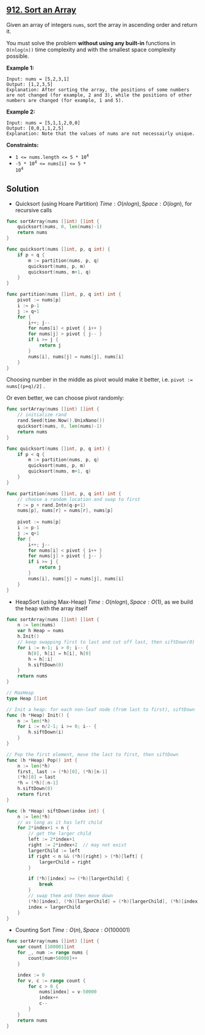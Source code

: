 ## [912. Sort an Array](https://leetcode.com/problems/sort-an-array/)


Given an array of integers `nums`, sort the array in ascending order and return it.

You must solve the problem **without using any built-in** functions in `O(nlog(n))` time complexity and with the smallest space complexity possible.

**Example 1:**

```
Input: nums = [5,2,3,1]
Output: [1,2,3,5]
Explanation: After sorting the array, the positions of some numbers are not changed (for example, 2 and 3), while the positions of other numbers are changed (for example, 1 and 5).
```

**Example 2:**

```
Input: nums = [5,1,1,2,0,0]
Output: [0,0,1,1,2,5]
Explanation: Note that the values of nums are not necessairly unique.
```

**Constraints:**

*   <code>1 <= nums.length <= 5 * 10<sup>4</sup></code>
*   <code>-5 * 10<sup>4</sup> <= nums[i] <= 5 * 10<sup>4</sup></code>



## Solution

- Quicksort (using Hoare Partition)	$Time: O(nlogn), Space: O(logn)$, for recursive calls

```go
func sortArray(nums []int) []int {
    quicksort(nums, 0, len(nums)-1)
    return nums
}

func quicksort(nums []int, p, q int) {
    if p < q {
        m := partition(nums, p, q)
        quicksort(nums, p, m)
        quicksort(nums, m+1, q)
    }
}

func partition(nums []int, p, q int) int {
    pivot := nums[p]
    i := p-1
    j := q+1
    for {
        i++; j--
        for nums[i] < pivot { i++ }
        for nums[j] > pivot { j-- }
        if i >= j {
            return j
        }
        nums[i], nums[j] = nums[j], nums[i]
    }
}
```

Choosing number in the middle as pivot would make it better, i.e. `pivot := nums[(p+q)/2]` .

Or even better, we can choose pivot randomly:

```go
func sortArray(nums []int) []int {
  	// initialize rand
    rand.Seed(time.Now().UnixNano())
    quicksort(nums, 0, len(nums)-1)
    return nums
}

func quicksort(nums []int, p, q int) {
    if p < q {
        m := partition(nums, p, q)
        quicksort(nums, p, m)
        quicksort(nums, m+1, q)
    }
}

func partition(nums []int, p, q int) int {
    // choose a random location and swap to first
    r := p + rand.Intn(q-p+1)
    nums[p], nums[r] = nums[r], nums[p]
    
    pivot := nums[p]
    i := p-1
    j := q+1
    for {
        i++; j--
        for nums[i] < pivot { i++ }
        for nums[j] > pivot { j-- }
        if i >= j {
            return j
        }
        nums[i], nums[j] = nums[j], nums[i]
    }
}
```



- HeapSort (using Max-Heap)	$Time: O(nlogn), Space: O(1)$, as we build the heap with the array itself

```go
func sortArray(nums []int) []int {
    n := len(nums)
    var h Heap = nums
    h.Init()
    // keep swapping first to last and cut off last, then siftDown(0)
    for i := n-1; i > 0; i-- {
        h[0], h[i] = h[i], h[0]
        h = h[:i]
        h.siftDown(0)
    }
    return nums
}

// MaxHeap
type Heap []int

// Init a heap: for each non-leaf node (from last to first), siftDown
func (h *Heap) Init() {
    n := len(*h)
    for i := n/2-1; i >= 0; i-- {
        h.siftDown(i)
    }
}

// Pop the first element, move the last to first, then siftDown
func (h *Heap) Pop() int {
    n := len(*h)
    first, last := (*h)[0], (*h)[n-1]
    (*h)[0] = last
    *h = (*h)[:n-1]
    h.siftDown(0)
    return first
}

func (h *Heap) siftDown(index int) {
    n := len(*h)
    // as long as it has left child
    for 2*index+1 < n {
        // get the larger child
        left := 2*index+1
        right := 2*index+2  // may not exist
        largerChild := left
        if right < n && (*h)[right] > (*h)[left] {
            largerChild = right
        }

        if (*h)[index] >= (*h)[largerChild] {
            break
        }
        // swap them and then move down
        (*h)[index], (*h)[largerChild] = (*h)[largerChild], (*h)[index]
        index = largerChild
    }
}
```



- Counting Sort	$Time: O(n), Space: O(100001)$ 

```go
func sortArray(nums []int) []int {
    var count [100001]int
    for _, num := range nums {
        count[num+50000]++
    }

    index := 0
    for v, c := range count {
        for c > 0 {
            nums[index] = v-50000
            index++
            c--
        }
    }
    return nums
}
```


